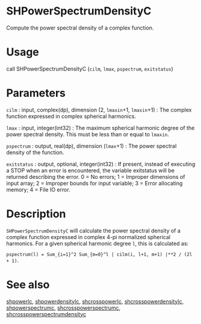 # SHPowerSpectrumDensityC

Compute the power spectral density of a complex function.

# Usage

call SHPowerSpectrumDensityC (`cilm`, `lmax`, `pspectrum`, `exitstatus`)

# Parameters

`cilm` : input, complex(dp), dimension (2, `lmaxin`+1, `lmaxin`+1)
:   The complex function expressed in complex spherical harmonics.

`lmax` : input, integer(int32)
:   The maximum spherical harmonic degree of the power spectral density. This must be less than or equal to `lmaxin`.

`pspectrum` : output, real(dp), dimension (`lmax`+1)
:   The power spectral density of the function.

`exitstatus` : output, optional, integer(int32)
:   If present, instead of executing a STOP when an error is encountered, the variable exitstatus will be returned describing the error. 0 = No errors; 1 = Improper dimensions of input array; 2 = Improper bounds for input variable; 3 = Error allocating memory; 4 = File IO error.

# Description

`SHPowerSpectrumDensityC` will calculate the power spectral density of a complex function expressed in complex 4-pi normalized spherical harmonics. For a given spherical harmonic degree `l`, this is calculated as:

`pspectrum(l) = Sum_{i=1}^2 Sum_{m=0}^l | cilm(i, l+1, m+1) |**2 / (2l + 1)`.

# See also

[shpowerlc](shpowerlc.html), [shpowerdensitylc](shpowerdensitylc.html), [shcrosspowerlc](shcrosspowerlc.html), [shcrosspowerdensitylc](shcrosspowerdensitylc.html), [shpowerspectrumc](shpowerspectrumc.html), [shcrosspowerspectrumc](shcrosspowerspectrumc.html), [shcrosspowerspectrumdensityc](shcrosspowerspectrumdensityc.html)
